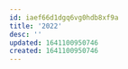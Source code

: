```yaml
---
id: iaef66d1dgq6vg0hdb8xf9a
title: '2022'
desc: ''
updated: 1641100950746
created: 1641100950746
---
```



